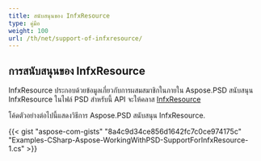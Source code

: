 ```yaml
---
title: สนับสนุนของ InfxResource
type: คู่มือ
weight: 100
url: /th/net/support-of-infxresource/
---
```


## **การสนับสนุนของ InfxResource**
InfxResource ประกอบด้วยข้อมูลเกี่ยวกับการผสมสมาชิกในภายใน  Aspose.PSD สนับสนุน InfxResource ในไฟล์ PSD  สำหรับนี้ API จะให้คลาส [InfxResource](https://reference.aspose.com/net/psd/aspose.psd.fileformats.psd.layers.layerresources/infxresource) 

โค้ดตัวอย่างต่อไปนี้แสดงวิธีการ Aspose.PSD สนับสนุน InfxResource.

{{< gist "aspose-com-gists" "8a4c9d34ce856d1642fc7c0ce974175c" "Examples-CSharp-Aspose-WorkingWithPSD-SupportForInfxResource-1.cs" >}}
